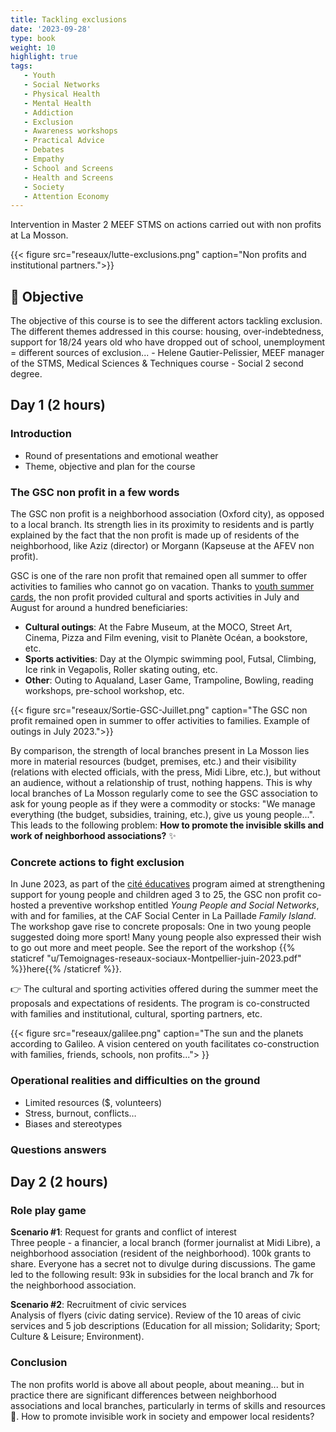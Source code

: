 ```yaml
---
title: Tackling exclusions
date: '2023-09-28'
type: book
weight: 10
highlight: true
tags:
   - Youth
   - Social Networks
   - Physical Health
   - Mental Health
   - Addiction
   - Exclusion
   - Awareness workshops
   - Practical Advice
   - Debates
   - Empathy
   - School and Screens
   - Health and Screens
   - Society
   - Attention Economy
---
```


Intervention in Master 2 MEEF STMS on actions carried out with non profits at La Mosson.

<!--more-->

{{< figure src="reseaux/lutte-exclusions.png" caption="Non profits and institutional partners.">}}

## 🎯 Objective

The objective of this course is to see the different actors tackling exclusion. The different themes addressed in this course: housing, over-indebtedness, support for 18/24 years old who have dropped out of school, unemployment = different sources of exclusion... - Helene Gautier-Pelissier, MEEF manager of the STMS, Medical Sciences & Techniques course - Social 2 second degree.

## Day 1 (2 hours)

### Introduction

- Round of presentations and emotional weather
- Theme, objective and plan for the course

### The GSC non profit in a few words

The GSC non profit is a neighborhood association (Oxford city), as opposed to a local branch. Its strength lies in its proximity to residents and is partly explained by the fact that the non profit is made up of residents of the neighborhood, like Aziz (director) or Morgann (Kapseuse at the AFEV non profit).

GSC is one of the rare non profit that remained open all summer to offer activities to families who cannot go on vacation. Thanks to [youth summer cards](https://www.montpellier.fr/1830-carte-ete-jeunes.htm), the non profit provided cultural and sports activities in July and August for around a hundred beneficiaries:
- <b>Cultural outings</b>: At the Fabre Museum, at the MOCO, Street Art, Cinema, Pizza and Film evening, visit to Planète Océan, a bookstore, etc.
- <b>Sports activities</b>: Day at the Olympic swimming pool, Futsal, Climbing, Ice rink in Vegapolis, Roller skating outing, etc.
- <b>Other</b>: Outing to Aqualand, Laser Game, Trampoline, Bowling, reading workshops, pre-school workshop, etc.

{{< figure src="reseaux/Sortie-GSC-Juillet.png" caption="The GSC non profit remained open in summer to offer activities to families. Example of outings in July 2023.">}}

By comparison, the strength of local branches present in La Mosson lies more in material resources (budget, premises, etc.) and their visibility (relations with elected officials, with the press, Midi Libre, etc.), but without an audience, without a relationship of trust, nothing happens. This is why local branches of La Mosson regularly come to see the GSC association to ask for young people as if they were a commodity or stocks: "We manage everything (the budget, subsidies, training, etc.), give us young people...". This leads to the following problem: <b>How to promote the invisible skills and work of neighborhood associations?</b> ✨

### Concrete actions to fight exclusion

In June 2023, as part of the [cité éducatives](https://www.citeseducatives.fr/) program aimed at strengthening support for young people and children aged 3 to 25, the GSC non profit co-hosted a preventive workshop entitled <i>Young People and Social Networks</i>, with and for families, at the CAF Social Center in La Paillade <i>Family Island</i>. The workshop gave rise to concrete proposals: One in two young people suggested doing more sport! Many young people also expressed their wish to go out more and meet people. See the report of the workshop {{% staticref "u/Temoignages-reseaux-sociaux-Montpellier-juin-2023.pdf" %}}here{{% /staticref %}}.

👉 The cultural and sporting activities offered during the summer meet the proposals and expectations of residents. The program is co-constructed with families and institutional, cultural, sporting partners, etc.

{{< figure src="reseaux/galilee.png" caption="The sun and the planets according to Galileo. A vision centered on youth facilitates co-construction with families, friends, schools, non profits..."> }}

### Operational realities and difficulties on the ground

- Limited resources ($, volunteers)
- Stress, burnout, conflicts…
- Biases and stereotypes

### Questions answers

## Day 2 (2 hours)

### Role play game

<b>Scenario #1</b>: Request for grants and conflict of interest <br>
Three people - a financier, a local branch (former journalist at Midi Libre), a neighborhood association (resident of the neighborhood). 100k grants to share.
Everyone has a secret not to divulge during discussions. The game led to the following result: 93k in subsidies for the local branch and 7k for the neighborhood association.

<b>Scenario #2</b>: Recruitment of civic services <br>
Analysis of flyers (civic dating service). Review of the 10 areas of civic services and 5 job descriptions (Education for all mission; Solidarity; Sport; Culture & Leisure; Environment).

### Conclusion
The non profits world is above all about people, about meaning... but in practice there are significant differences between neighborhood associations and local branches, particularly in terms of skills and resources 🍰. How to promote invisible work in society and empower local residents?
